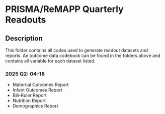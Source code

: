 
# PRISMA/ReMAPP Quarterly Readouts

## Description

This folder contains all codes used to generate readout datasets and reports. An outcome data codebook can be found in the folders above and contains all variable for each dataset listed.  

### 2025 Q2: 04-18
- Maternal Outcomes Report
- Infant Outcomes Report
- Bili-Ruler Report
- Nutrition Report 
- Demographics Report
